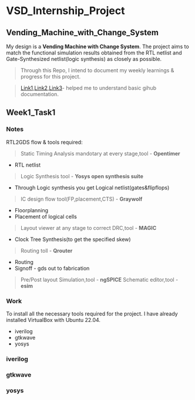# **VSD_Internship_Project**
## Vending_Machine_with_Change_System
My design is a **Vending Machine with Change System**. The project aims to match the functional simulation results obtained from the RTL netlist and Gate-Synthesized netlist(logic synthesis) as closely as possible.

>Through this Repo, I intend to document my weekly learnings & progress for this project.

>[Link1](https://docs.github.com/en/get-started/writing-on-github/getting-started-with-writing-and-formatting-on-github/basic-writing-and-formatting-syntax),[Link2](https://www.youtube.com/watch?v=Nj87GEXxhjc),[Link3](https://gist.github.com/citrusui/07978f14b11adada364ff901e27c7f61)- helped me to understand basic gihub documentation.

##  Week1_Task1

### Notes
RTL2GDS flow & tools required:
>Static Timing Analysis mandotary at every stage,tool - **Opentimer**
- RTL netlist
>Logic Synthesis tool - **Yosys open synthesis suite**
- Through Logic synthesis you get Logical netlist(gates&flipflops)
>IC design flow tool(FP,placement,CTS) - **Graywolf**
- Floorplanning
- Placement of logical cells
>Layout viewer at any stage to correct DRC,tool - **MAGIC**
- Clock Tree Synthesis(to get the specified skew)
>Routing toll - **Qrouter**
- Routing
- Signoff - gds out to fabrication
>Pre/Post layout Simulation,tool - **ngSPICE**
>Schematic editor,tool - **esim**
### Work
To install all the necessary tools required for the project. I have already installed VirtualBox with Ubuntu 22.04.
- iverilog
- gtkwave
- yosys

### iverilog

### gtkwave

### yosys

